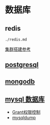 # 数据库

## redis
```{toctree}
./redis.md
```

[集群搭建参考](./redis-cluster/README.md)

## [postgresql](./postgresql.md)

## [mongodb](./mongodb.md)

## [mysql 数据库](./mysql/README.md)

* [Grant权限控制](./mysql/mysql_grant.md)
* [mysqldump](./mysql/README.md)

